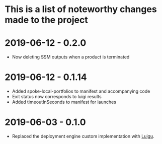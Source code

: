 # This is a list of noteworthy changes made to the project


# 2019-06-12 - 0.2.0
- Now deleting SSM outputs when a product is terminated

# 2019-06-12 - 0.1.14
- Added spoke-local-portfolios to manifest and accompanying code
- Exit status now corresponds to luigi results
- Added timeoutInSeconds to manifest for launches 


# 2019-06-03 - 0.1.0 
- Replaced the deployment engine custom implementation with [Luigu](https://luigi.readthedocs.io).
